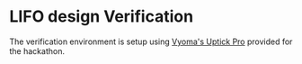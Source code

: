 # LIFO design Verification

The verification environment is setup using [Vyoma's Uptick Pro](https://vyomasystems.com) provided for the hackathon.